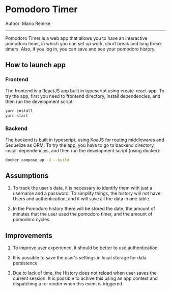 # Pomodoro Timer
Author: Mario Reinike

-------------------------

Pomodoro Timer is a web app that allows you to have an interactive pomodoro timer, in which
you can set up work, short break and long break timers. Also, if you log in, you can save and
see your pomodoro history.

## How to launch app

### Frontend
The frontend is a ReactJS app built in typescript using create-react-app. To try the app, first you
need to frontend directory, install dependencies, and then run the development script:

```bash
yarn install
yarn start
```

### Backend
The backend is built in typescript, using KoaJS for routing middlewares and Sequelize as ORM.
To try the app, you have to go to backend directory, install dependencies, and then run the
development script (using docker):
```bash
docker compose up -d --build
```

## Assumptions

1. To track the user's data, it is necessary to identify them with just a username and a password.
To simplify things, the history will not have Users and authentication, and it will save all the
data in one table.

2. In the Pomodoro history there will be stored the date, the amount of minutes that the user
used the pomodoro timer, and the amount of pomodoro cycles.

## Improvements
1. To improve user experience, it should be better to use authentication.

2. It is possible to save the user's settings in local storage for data persistence

3. Due to lack of time, the History does not reload when user saves the current session. It is possible
to achive this using an app context and dispatching a re-render when this event is triggered.
